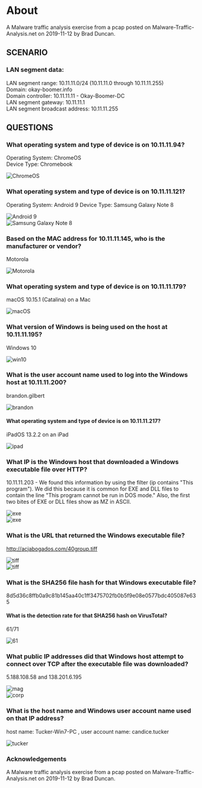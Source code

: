 # About
A Malware traffic analysis exercise from a pcap posted on Malware-Traffic-Analysis.net on 2019-11-12 by Brad Duncan.
## SCENARIO
### LAN segment data:

LAN segment range:  10.11.11.0/24 (10.11.11.0 through 10.11.11.255) \
Domain:  okay-boomer.info \
Domain controller:  10.11.11.11 - Okay-Boomer-DC \
LAN segment gateway:  10.11.11.1 \
LAN segment broadcast address:  10.11.11.255
 

## QUESTIONS

### What operating system and type of device is on 10.11.11.94?
 Operating System: ChromeOS \
 Device Type: Chromebook
 
 ![ChromeOS](img/1.png)
### What operating system and type of device is on 10.11.11.121?
 Operating System: Android 9
 Device Type: Samsung Galaxy Note 8
 
 ![Android 9](img/2.png)\
 ![Samsung Galaxy Note 8](img/3.png)
### Based on the MAC address for 10.11.11.145, who is the manufacturer or vendor?
 Motorola

 ![Motorola](img/4.png)
### What operating system and type of device is on 10.11.11.179?
 macOS 10.15.1 (Catalina) on a Mac

 ![macOS](img/5.png)
### What version of Windows is being used on the host at 10.11.11.195?
 Windows 10 

![win10](img/6.png)
### What is the user account name used to log into the Windows host at 10.11.11.200?
 brandon.gilbert

 ![brandon](img/7.png)
#### What operating system and type of device is on 10.11.11.217?
  iPadOS 13.2.2 on an iPad

 ![ipad](img/83.png)
### What IP is the Windows host that downloaded a Windows executable file over HTTP?
 10.11.11.203 - We found this information by using the filter (ip contains "This program"). We did this because it is common for EXE and DLL files to contain the line "This program cannot be run in DOS mode." Also, the first two bites of EXE or DLL files show as MZ in ASCII.

 ![exe](img/9.png)\
 ![exe](img/10.png)
### What is the URL that returned the Windows executable file?
 http://acjabogados.com/40group.tiff

 ![tiff](img/11.png)\
  ![tiff](img/12.png)
### What is the SHA256 file hash for that Windows executable file?
 8d5d36c8ffb0a9c81b145aa40c1ff3475702fb0b5f9e08e0577bdc405087e635

#### What is the detection rate for that SHA256 hash on VirusTotal?
 61/71

 ![61](img/13.png)
### What public IP addresses did that Windows host attempt to connect over TCP after the executable file was downloaded?
 5.188.108.58 and 138.201.6.195

![mag](img/14.png)\
![corp](img/15.png)
### What is the host name and Windows user account name used on that IP address?
host name: Tucker-Win7-PC , user account name: candice.tucker

![tucker](img/16.png)

 ### Acknowledgements
A Malware traffic analysis exercise from a pcap posted on Malware-Traffic-Analysis.net on 2019-11-12 by Brad Duncan.

